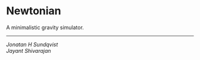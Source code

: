 Newtonian
=========

A minimalistic gravity simulator.

---------

_Jonatan H Sundqvist_  
_Jayant Shivarajan_

